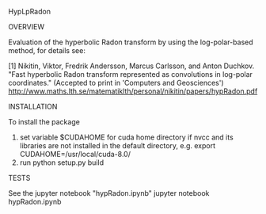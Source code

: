 HypLpRadon



OVERVIEW

Evaluation of the hyperbolic Radon transform by using the log-polar-based method, for details see:

[1] Nikitin, Viktor, Fredrik Andersson, Marcus Carlsson, and Anton Duchkov. "Fast hyperbolic Radon transform represented as
convolutions in log-polar coordinates." (Accepted to print in 'Computers and Geosciences') 
http://www.maths.lth.se/matematiklth/personal/nikitin/papers/hypRadon.pdf


INSTALLATION

To install the package 
1) set variable $CUDAHOME for cuda home directory if nvcc and its libraries are not installed in the default directory, 
e.g. export CUDAHOME=/usr/local/cuda-8.0/
2) run python setup.py build


TESTS

See the jupyter notebook "hypRadon.ipynb"
jupyter notebook hypRadon.ipynb
